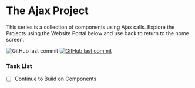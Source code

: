 # The Ajax Project

This series is a collection of components using Ajax calls.
Explore the Projects using the Website Portal below and use back to return to the home screen.

<img alt="GitHub last commit" src="https://img.shields.io/github/last-commit/mogrady-git/The-AJAX-Project">
<a href="https://mogrady-professional.github.io/The-AJAX-Project/"><img alt="GitHub last commit" src="https://img.shields.io/badge/Version%201.0-Launch%20Website-green"></a>

### Task List

- [ ] Continue to Build on Components
